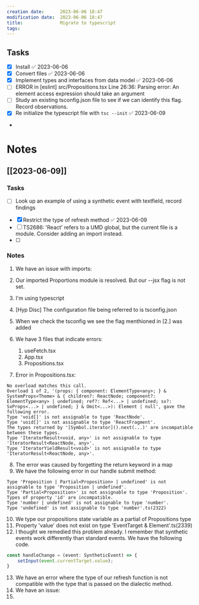 ```yaml
---
creation date:		2023-06-06 18:47
modification date:	2023-06-06 18:47
title: 				Migrate to typescript
tags:
---
```

## Tasks
- [x] Install ✅ 2023-06-06
- [x] Convert files ✅ 2023-06-06
- [x] Implement types and interfaces from data model ✅ 2023-06-06
- [ ] ERROR in [eslint] src/Propositions.tsx
  Line 26:36:  Parsing error: An element access expression should take an argument
- [ ] Study an existing tsconfig.json file to see if we can identify this flag. Record observations.
- [x] Re initialize the typescript file with `tsc --init` ✅ 2023-06-09
-

# Notes


## [[2023-06-09]]
### Tasks 
* [ ] Look up an example of using a synthetic event with textfield, record findings
- [x] Restrict the type of refresh method ✅ 2023-06-09
- [ ] TS2686: 'React' refers to a UMD global, but the current file is a module. Consider adding an import instead.
- [ ] 

### Notes
1. We have an issue with imports:
2. Our imported Proportions module is resolved. But our --jsx flag is not set. 
3. I'm using typescript
4. [Hyp Disc] The configuration file being referred to is tsconfig.json
5. When we check the tsconfig we see the flag menthioned in [2.] was added
6. We have 3 files that indicate errors:
	1. useFetch.tsx
	2. App.tsx
	3. Propositions.tsx
	
7. Error in Propositions.tsx:
```
No overload matches this call.  
Overload 1 of 2, '(props: { component: ElementType<any>; } & SystemProps<Theme> & { children?: ReactNode; component?: ElementType<any> | undefined; ref?: Ref<...> | undefined; sx?: SxProps<...> | undefined; } & Omit<...>): Element | null', gave the following error.  
Type 'void[]' is not assignable to type 'ReactNode'.  
Type 'void[]' is not assignable to type 'ReactFragment'.  
The types returned by '[Symbol.iterator]().next(...)' are incompatible between these types.  
Type 'IteratorResult<void, any>' is not assignable to type 'IteratorResult<ReactNode, any>'.  
Type 'IteratorYieldResult<void>' is not assignable to type 'IteratorResult<ReactNode, any>'.
```

8. The error was caused by forgetting the return keyword in a map
9. We have the following error in our handle submit method:
```
Type 'Proposition | Partial<Proposition> | undefined' is not assignable to type 'Proposition | undefined'.  
Type 'Partial<Proposition>' is not assignable to type 'Proposition'.  
Types of property 'id' are incompatible.  
Type 'number | undefined' is not assignable to type 'number'.  
Type 'undefined' is not assignable to type 'number'.ts(2322)
```

10. We type our propositions state variable as a partial of Propositions type
11. Property 'value' does not exist on type 'EventTarget & Element'.ts(2339)
12. I thought we remedied this problem already. I remember that synthetic events work differently than standard events. We have the following code.
```ts
const handleChange = (event: SyntheticEvent) => {
	setInput(event.currentTarget.value);
}
```

13. We have an error where the type of our refresh function is not compatible with the type that is passed on the dialectic method.
14. We have an issue:
15. 